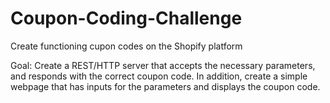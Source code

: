 # Coupon-Coding-Challenge
Create functioning cupon codes on the Shopify platform

Goal: Create a REST/HTTP server that accepts the necessary parameters, and responds with the correct coupon code. In addition, create a simple webpage that has inputs for the parameters and displays the coupon code.
